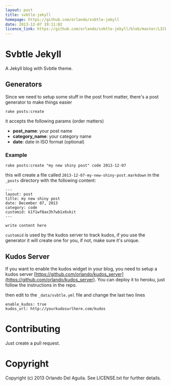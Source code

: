 ```yaml
---
layout: post
title: svbtle-jekyll
homepage: https://github.com/orlando/svbtle-jekyll
date: 2013-12-07 19:11:02
licence_link: https://github.com/orlando/svbtle-jekyll/blob/master/LICENSE.txt
---
```

# Svbtle Jekyll

A Jekyll blog with Svbtle theme.

## Generators

Since we need to setup some stuff in the post front matter, there's a post generator to make things easier

`rake posts:create`

it accepts the following params (order matters)

* **post_name**: your post name
* **category_name**: your category name
* **date**: date in ISO format (optional)

### Example

`rake posts:create "my new shiny post" code 2013-12-07`

this will create a file called `2013-12-07-my-new-shiny-post.markdown` in the `_posts` directory with the following content:

```
---
layout: post
title: my new shiny post
date: December 07, 2013
category: code
customid: k1f1wf8ax3h7wb1x6vkit
---

write content here
```

`customid` is used by the kudos server to track kudos, if you use the generator it will create one for you, if not, make sure it's unique.

## Kudos Server

If you want to enable the kudos widget in your blog, you need to setup a kudos server [https://github.com/orlando/kudos_server](https://github.com/orlando/kudos_server). You can
deploy it to heroku, just follow the instructions in the repo.

then edit to the `_data/svbtle.yml` file and change the last two lines

```
enable_kudos: true
kudos_url: http://yourkudosurlhere.com/kudos
```

# Contributing

Just create a pull request.

# Copyright

Copyright (c) 2013 Orlando Del Aguila. See LICENSE.txt for further details.

